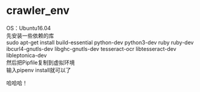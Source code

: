 # crawler_env

OS：Ubuntu16.04  
先安装一些依赖的库  
sudo apt-get install build-essential python-dev python3-dev ruby ruby-dev ibcurl4-gnutls-dev libghc-gnutls-dev tesseract-ocr libtesseract-dev libleptonica-dev  
然后把Pipfile复制到虚拟环境  
输入pipenv install就可以了  
  
哈哈哈！   
